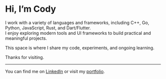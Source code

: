 # Hi, I’m Cody

I work with a variety of languages and frameworks, including C++, Go, Python, JavaScript, Rust, and Dart/Flutter.  
I enjoy exploring modern tools and UI frameworks to build practical and meaningful projects.

This space is where I share my code, experiments, and ongoing learning.

Thanks for visiting.

---

You can find me on [LinkedIn](https://www.linkedin.com/in/cod-e-codes) or visit my [portfolio](https://www.cod-e-codes.com).

